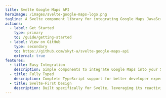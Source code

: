 ```yaml
---
title: Svelte Google Maps API
heroImage: /images/svelte-google-maps-logo.png
tagline: A Svelte component library for integrating Google Maps JavaScript API into Svelte applications.
actions:
  - label: Get Started
    type: primary
    to: /guide/getting-started
  - label: View on GitHub
    type: secondary
    to: https://github.com/skyt-a/svelte-google-maps-api
    external: true
features:
  - title: Easy Integration
    description: Simple components to integrate Google Maps into your Svelte applications with minimal configuration
  - title: Fully Typed
    description: Complete TypeScript support for better developer experience and code reliability
  - title: Svelte-First Design
    description: Built specifically for Svelte, leveraging its reactivity and component model
---
```

